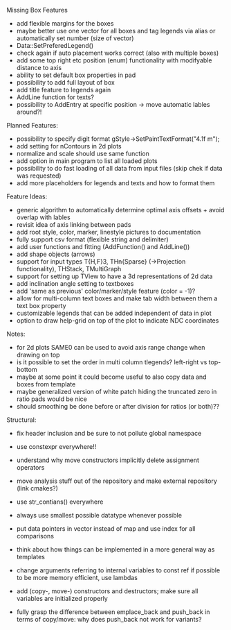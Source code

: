 Missing Box Features
- add flexible margins for the boxes
- maybe better use one vector for all boxes and tag legends via alias or automatically set number (size of vector)
- Data::SetPreferedLegend()
- check again if auto placement works correct (also with multiple boxes)
- add some top right etc position (enum) functionality with modifyable distance to axis
- ability to set default box properties in pad
- possibility to add full layout of box
- add title feature to legends again
- AddLine function for texts?
- possibility to AddEntry at specific position -> move automatic lables around?!

Planned Features:
- possibility to specify digit format gStyle->SetPaintTextFormat("4.1f m");
- add setting for nContours in 2d plots
- normalize and scale should use same function
- add option in main program to list all loaded plots
- possibility to do fast loading of all data from input files (skip chek if data was requested)
- add more placeholders for legends and texts and how to format them

Feature Ideas:
- generic algorithm to automatically determine optimal axis offsets + avoid overlap with lables
- revisit idea of axis linking between pads
- add root style, color, marker, linestyle pictures to documentation
- fully support csv format (flexible string and delimiter)
- add user functions and fitting (AddFunction() and AddLine())
- add shape objects (arrows)
- support for input types T{H,F}3, THn{Sparse} (->Projection functionality), THStack, TMultiGraph
- support for setting up TView to have a 3d representations of 2d data
- add inclination angle setting to textboxes
- add 'same as previous' color/marker/style feature (color = -1)?
- allow for multi-column text boxes and make tab width between them a text box property
- customizable legends that can be added independent of data in plot
- option to draw help-grid on top of the plot to indicate NDC coordinates

Notes:
- for 2d plots SAME0 can be used to avoid axis range change when drawing on top
- is it possible to set the order in multi column tlegends? left-right vs top-bottom
- maybe at some point it could become useful to also copy data and boxes from template
- maybe generalized version of white patch hiding the truncated zero in ratio pads would be nice
- should smoothing be done before or after division for ratios (or both)??

Structural:
- fix header inclusion and be sure to not pollute global namespace
- use constexpr everywhere!!
- understand why move constructors implicitly delete assignment operators
- move analysis stuff out of the repository and make external repository (link cmakes?)
- use str_contians() everywhere
- always use smallest possible datatype whenever possible
- put data pointers in vector instead of map and use index for all comparisons
- think about how things can be implemented in a more general way as templates
- change arguments referring to internal variables to const ref if possible to be more memory efficient, use lambdas
- add (copy-, move-) constructors and destructors; make sure all variables are initialized properly

- fully grasp the difference between emplace_back and push_back in terms of copy/move: why does push_back not work for variants?

